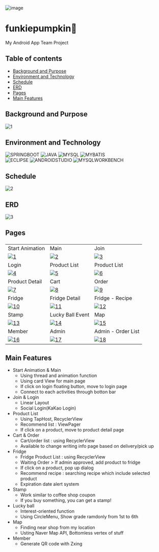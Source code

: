 
<img src="https://i.ibb.co/nrRTTYB/image.jpg" alt="image" border="0"><br>

# funkiepumpkin🎃
My Android App Team Project<br>

## Table of contents
- [Background and Purpose](#Background-and-Purpose)
- [Environment and Technology](#Environment-and-Technology)
- [Schedule](#Schedule)
- [ERD](#ERD)
- [Pages](#Pages)
- [Main Features](#Main-Features)

## Background and Purpose
<img src="https://i.ibb.co/Wsy11Xp/1.jpg" alt="1" border="0"><br>

## Environment and Technology
![SPRINGBOOT](https://img.shields.io/badge/-SPRINGBOOT-6DB33F?style=for-the-badge&logo=SPRINGBOOT&logoColor=ffffff)
![JAVA](https://img.shields.io/badge/-JAVA-663300?style=for-the-badge&logo=JAVA&logoColor=ffffff)
![MYSQL](https://img.shields.io/badge/-MYSQL-4479A1?style=for-the-badge&logo=MYSQL&logoColor=ffffff)
![MYBATIS](https://img.shields.io/badge/-MYBATIS-333333?style=for-the-badge&logo=MYBATIS&logoColor=ffffff)<br>
![ECLIPSE](https://img.shields.io/badge/-ECLIPSE-2C2255?style=for-the-badge&logo=ECLIPSE&logoColor=ffffff)
![ANDROIDSTUDIO](https://img.shields.io/badge/-ANDROIDSTUDIO-3DDC84?style=for-the-badge&logo=ANDROIDSTUDIO&logoColor=ffffff)
![MYSQLWORKBENCH](https://img.shields.io/badge/-MYSQLWORKBENCH-4479A1?style=for-the-badge&logo=MYSQL&logoColor=ffffff)
## Schedule
<img src="https://i.ibb.co/Zxrkfxk/2.jpg" alt="2" border="0">

## ERD
<img src="https://i.ibb.co/MSFTcwX/3.jpg" alt="3" border="0">

## Pages 
<h3>
<table>
  <tr>
    <td>Start Animation</td><td>Main</td><td>Join</td>
  </tr>
  <tr>
    <td><a href="https://imgbb.com/"><img src="https://i.ibb.co/JFY86Hs/1.jpg" alt="1" border="0"></a></td><td><a href="https://imgbb.com/"><img src="https://i.ibb.co/vD77hrR/2.jpg" alt="2" border="0"></a></td><td><a href="https://imgbb.com/"><img src="https://i.ibb.co/41rgQ37/3.jpg" alt="3" border="0"></a></td>
  </tr>
  <tr>
    <td>Login</td><td>Product List</td><td>Product List</td>
  </tr>
  <tr>
    <td><a href="https://imgbb.com/"><img src="https://i.ibb.co/W0tBmhg/4.jpg" alt="4" border="0"></a></td><td><a href="https://imgbb.com/"><img src="https://i.ibb.co/MV0SS0q/5.jpg" alt="5" border="0"></a></td><td><a href="https://imgbb.com/"><img src="https://i.ibb.co/myFYG58/6.jpg" alt="6" border="0"></a></td>
  </tr>
  <tr>
    <td>Product Detail</td><td>Cart</td><td>Order</td>
  </tr>
  <tr>
    <td><a href="https://imgbb.com/"><img src="https://i.ibb.co/7S0hMMH/7.jpg" alt="7" border="0"></a></td><td><a href="https://imgbb.com/"><img src="https://i.ibb.co/Y3vZFrt/8.jpg" alt="8" border="0"></a></td><td><a href="https://imgbb.com/"><img src="https://i.ibb.co/mNg8LVJ/9.jpg" alt="9" border="0"></a></td>
  </tr>
  <tr>
    <td>Fridge</td><td>Fridge Detail</td><td>Fridge - Recipe</td>
  </tr>
  <tr>
    <td><a href="https://imgbb.com/"><img src="https://i.ibb.co/1qnrdZK/10.jpg" alt="10" border="0"></a></td><td><a href="https://imgbb.com/"><img src="https://i.ibb.co/1fhmSjh/11.jpg" alt="11" border="0"></a></td><td><a href="https://imgbb.com/"><img src="https://i.ibb.co/0QqVk67/12.jpg" alt="12" border="0"></a></td>
  </tr>
  <tr>
    <td>Stamp</td><td>Lucky Ball Event</td><td>Map</td>
  </tr>
  <tr>
    <td><a href="https://imgbb.com/"><img src="https://i.ibb.co/8b97Vfd/13.jpg" alt="13" border="0"></a></td><td><a href="https://imgbb.com/"><img src="https://i.ibb.co/44mgHBD/14.jpg" alt="14" border="0"></a></td><td><a href="https://imgbb.com/"><img src="https://i.ibb.co/88w39DK/15.jpg" alt="15" border="0"></a></td>
  </tr>
  <tr>
    <td>Member</td><td>Admin</td><td>Admin - Order List</td>
  </tr>
  <tr>
    <td><a href="https://imgbb.com/"><img src="https://i.ibb.co/5LXCtHs/16.jpg" alt="16" border="0"></a></td><td><a href="https://imgbb.com/"><img src="https://i.ibb.co/nrFfK1V/17.jpg" alt="17" border="0"></a></td><td><a href="https://imgbb.com/"><img src="https://i.ibb.co/GcnzKdq/18.jpg" alt="18" border="0"></a></td>
  </tr>
  
</table>
</h3>

## Main Features
- Start Animation & Main 
  - Using thread and animation function 
  - Using card View for main page
  - If click on login floating button, move to login page
  - Connect to each activities through botton bar
- Join & Login
  - Linear Layout
  - Social Login(KaKao Login)
- Product List
  - Using TapHost, RecyclerView
  - Recommend list : ViewPager
  - If click on a product, move to product detail page
- Cart & Order
  - Cart/order list : using RecyclerView
  - Available to change writing info page based on delivery/pick up
- Fridge
  - Fridge Product List : using RecyclerView
  - Waiting Order > If admin approved, add product to fridge
  - If click on a product, pop up dialog
  - Recommend recipe : searching recipe which include selected product
  - Expiration date alert system
- Stamp
  - Work similar to coffee shop coupon
  - If you buy something, you can get a stamp!
- Lucky ball
   - Interest-oriented function
   - Using CircleMenu, Show grade ramdonly from 1st to 6th
- Map
  - Finding near shop from my location 
  - Usting Naver Map API, Bottomless vertex of stuff
-  Member
   - Generate QR code with Zxing
  
